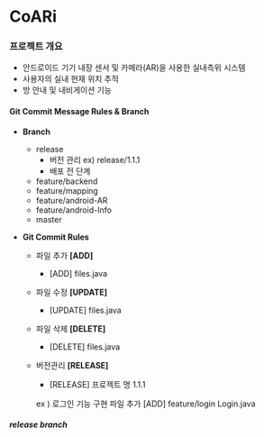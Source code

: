 # CoARi


### 프로젝트 개요

- 안드로이드 기기 내장 센서 및 카메라(AR)을 사용한 실내측위 시스템
- 사용자의 실내 현재 위치 추적 
- 방 안내 및 내비게이션 기능



#### Git Commit Message Rules & Branch 

- **Branch**
  - release
    - 버전 관리 ex) release/1.1.1
    - 배포 전 단계
  - feature/backend
  - feature/mapping
  - feature/android-AR
  - feature/android-Info
  - master

- **Git Commit Rules**
  - 파일 추가 **[ADD]**
    -  [ADD] files.java

  - 파일 수정 **[UPDATE]**
    - [UPDATE] files.java

  - 파일 삭제 **[DELETE]**
    - [DELETE] files.java

  - 버전관리 **[RELEASE]**
    - [RELEASE] 프로젝트 명 1.1.1

    
    ex ) 로그인 기능 구현 파일 추가
    [ADD] feature/login Login.java


##### release branch